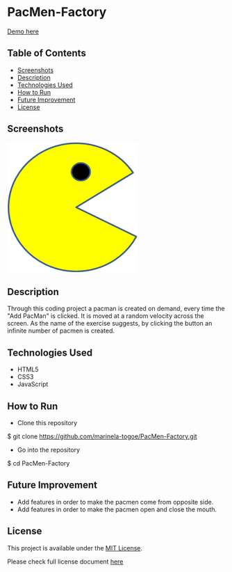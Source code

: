 # PacMen-Factory

<a href="https://marinela-togoe.github.io/PacMen-Factory/">Demo here</a>

## Table of Contents
* [Screenshots](#screenshots)
* [Description](#description)
* [Technologies Used](#technologies-used)
* [How to Run](#how-to-run)
* [Future Improvement](#future-improvement)
* [License](#license)


## Screenshots

<img src="PacMan1.png" alt="PacMan" width="300" height="300">

## Description

Through this coding project a pacman is created on demand, every time the "Add PacMan" is clicked. It is moved at a random velocity across the screen. As the name of the exercise suggests, by clicking the button an infinite number of pacmen is created.

## Technologies Used
- HTML5
- CSS3
- JavaScript


## How to Run

* Clone this repository

$ git clone https://github.com/marinela-togoe/PacMen-Factory.git

* Go into the repository

$ cd PacMen-Factory


## Future Improvement


- Add features in order to make the pacmen come from opposite side.
- Add features in order to make the pacmen open and close the mouth.


 ## License
 
This project is available under the [MIT License](). 

Please check full license document <a href="https://github.com/marinela-togoe/PacMen-Factory/blob/main/LICENSE">here</a>




